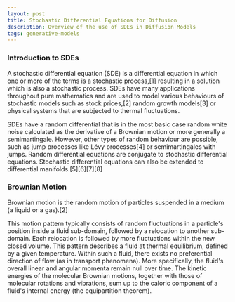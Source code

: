 ```yaml
---
layout: post
title: Stochastic Differential Equations for Diffusion
description: Overview of the use of SDEs in Diffusion Models
tags: generative-models
---
```


### Introduction to SDEs


A stochastic differential equation (SDE) is a differential equation 
in which one or more of the terms is a stochastic process,[1] resulting in 
a solution which is also a stochastic process. SDEs have many applications throughout 
pure mathematics and are used to model various behaviours of stochastic models such as stock 
prices,[2] random growth models[3] or physical systems that are subjected to thermal fluctuations.


SDEs have a random differential that is in the most basic case random white noise calculated 
as the derivative of a Brownian motion or more generally a semimartingale. However, other types 
of random behaviour are possible, such as jump processes like Lévy processes[4] or semimartingales 
with jumps. Random differential equations are conjugate to stochastic differential equations. 
Stochastic differential equations can also be extended to differential manifolds.[5][6][7][8]


### Brownian Motion

Brownian motion is the random motion of particles suspended in a medium (a liquid or a gas).[2]

This motion pattern typically consists of random fluctuations in a particle's position inside a 
fluid sub-domain, followed by a relocation to another sub-domain. Each relocation is followed by 
more fluctuations within the new closed volume. This pattern describes a fluid at thermal equilibrium, 
defined by a given temperature. Within such a fluid, there exists no preferential direction of flow 
(as in transport phenomena). More specifically, the fluid's overall linear and angular momenta remain 
null over time. The kinetic energies of the molecular Brownian motions, together with those of molecular 
rotations and vibrations, sum up to the caloric component of a fluid's internal energy 
(the equipartition theorem).



